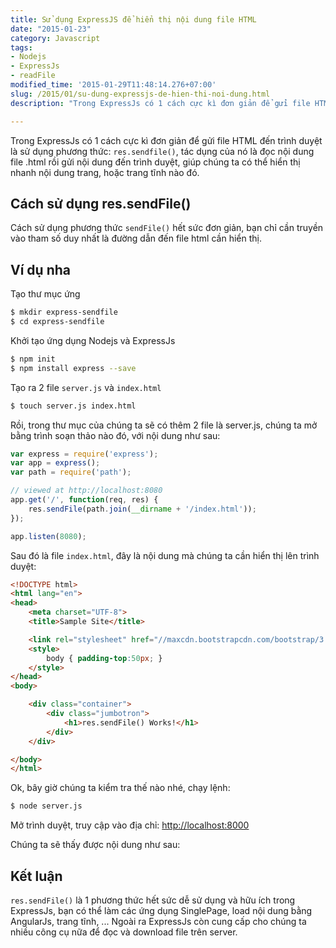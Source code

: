 ```yaml
---
title: Sử dụng ExpressJS để hiển thị nội dung file HTML
date: "2015-01-23"
category: Javascript
tags:
- Nodejs
- ExpressJs
- readFile
modified_time: '2015-01-29T11:48:14.276+07:00'
slug: /2015/01/su-dung-expressjs-de-hien-thi-noi-dung.html
description: "Trong ExpressJs có 1 cách cực kì đơn giản để gửi file HTML đến trình duyệt là sử dụng phương thức: res.sendfile(), tác dụng của nó là đọc nội dung file .html rồi gửi nội dung đến trình duyệt, giúp chúng ta có thể hiển thị nhanh nội dung trang, hoặc trang tĩnh nào đó."

---
```


Trong ExpressJs có 1 cách cực kì đơn giản để gửi file HTML đến trình duyệt là sử dụng phương thức: `res.sendfile()`, tác dụng của nó là đọc nội dung file .html rồi gửi nội dung đến trình duyệt, giúp chúng ta có thể hiển thị nhanh nội dung trang, hoặc trang tĩnh nào đó.

## Cách sử dụng res.sendFile()


Cách sử dụng phương thức `sendFile()` hết sức đơn giản, bạn chỉ cần truyền vào tham số duy nhất là đường dẫn đến file html cần hiển thị.
## Ví dụ nha     


Tạo thư mục ứng

```bash
$ mkdir express-sendfile
$ cd express-sendfile
```

Khởi tạo ứng dụng Nodejs và ExpressJs

```bash
$ npm init
$ npm install express --save
```

Tạo ra 2 file `server.js` và `index.html`

```bash
$ touch server.js index.html
```

Rồi, trong thư mục của chúng ta sẽ có thêm 2 file là server.js, chúng ta mở bằng trình soạn thảo nào đó, với nội dung như sau:

```js
var express = require('express');
var app = express();
var path = require('path');

// viewed at http://localhost:8080
app.get('/', function(req, res) {
    res.sendFile(path.join(__dirname + '/index.html'));
});

app.listen(8080);
```

Sau đó là file `index.html`, đây là nội dung mà chúng ta cần hiển thị lên trình duyệt:

```html
<!DOCTYPE html>
<html lang="en">
<head>
    <meta charset="UTF-8">
    <title>Sample Site</title>

    <link rel="stylesheet" href="//maxcdn.bootstrapcdn.com/bootstrap/3.3.1/css/bootstrap.min.css">
    <style>
        body { padding-top:50px; }
    </style>
</head>
<body>

    <div class="container">
        <div class="jumbotron">
            <h1>res.sendFile() Works!</h1>
        </div>
    </div>

</body>
</html>
```

Ok, bây giờ chúng ta kiểm tra thế nào nhé, chạy lệnh:  

```bash
$ node server.js
```

Mở trình duyệt, truy cập vào địa chỉ: [http://localhost:8000](http://localhost:8000/)

Chúng ta sẽ thấy được nội dung như sau:

## Kết luận


`res.sendFile()` là 1 phương thức hết sức dễ sử dụng và hữu ích trong ExpressJs, bạn có thể làm các ứng dụng SinglePage, load nội dung bằng AngularJs, trang tĩnh, ... Ngoài ra ExpressJs còn cung cấp cho chúng ta nhiều công cụ nữa để đọc và download file trên server. 
